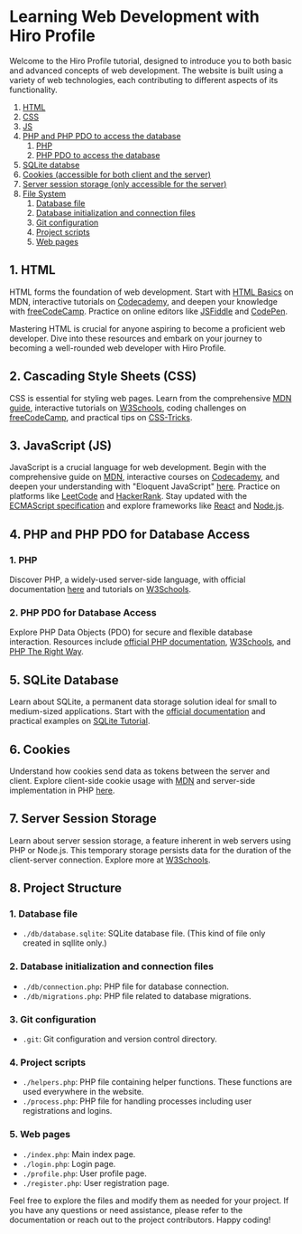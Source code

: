 # Learning Web Development with Hiro Profile

Welcome to the Hiro Profile tutorial, designed to introduce you to both basic and advanced concepts of web development. The website is built using a variety of web technologies, each contributing to different aspects of its functionality.

1. [HTML](#1-html)
2. [CSS](#2-cascading-style-sheets-css)
3. [JS](#3-javascript-js)
4. [PHP and PHP PDO to access the database](#2-php-pdo-for-database-access)
   1. [PHP](#1-php)
   2. [PHP PDO to access the database](#2-php-pdo-for-database-access)
5. [SQLite databse](#5-sqlite-database)
6. [Cookies (accessible for both client and the server)](#6-cookies)
7. [Server session storage (only accessible for the server)](#7-server-session-storage)
8. [File System](#8-project-structure)
   1. [Database file](#1-database-file)
   2. [Database initialization and connection files](#2-database-initialization-and-connection-files)
   3. [Git configuration](#3-git-configuration)
   4. [Project scripts](#4-project-scripts)
   5. [Web pages](#5-web-pages)

## 1. HTML

HTML forms the foundation of web development. Start with [HTML Basics](https://developer.mozilla.org/en-US/docs/Learn/HTML/Introduction_to_HTML) on MDN, interactive tutorials on [Codecademy](https://www.codecademy.com/learn/learn-html), and deepen your knowledge with [freeCodeCamp](https://www.freecodecamp.org/learn/). Practice on online editors like [JSFiddle](https://jsfiddle.net/) and [CodePen](https://codepen.io/).

Mastering HTML is crucial for anyone aspiring to become a proficient web developer. Dive into these resources and embark on your journey to becoming a well-rounded web developer with Hiro Profile.

## 2. Cascading Style Sheets (CSS)

CSS is essential for styling web pages. Learn from the comprehensive [MDN guide](https://developer.mozilla.org/en-US/docs/Web/CSS), interactive tutorials on [W3Schools](https://www.w3schools.com/css/), coding challenges on [freeCodeCamp](https://www.freecodecamp.org/), and practical tips on [CSS-Tricks](https://css-tricks.com/).

## 3. JavaScript (JS)

JavaScript is a crucial language for web development. Begin with the comprehensive guide on [MDN](https://developer.mozilla.org/en-US/docs/Web/JavaScript/Guide), interactive courses on [Codecademy](https://www.codecademy.com/learn/introduction-to-javascript), and deepen your understanding with "Eloquent JavaScript" [here](https://eloquentjavascript.net/). Practice on platforms like [LeetCode](https://leetcode.com/) and [HackerRank](https://www.hackerrank.com/domains/tutorials/10-days-of-javascript). Stay updated with the [ECMAScript specification](https://www.ecma-international.org/ecma-262/) and explore frameworks like [React](https://reactjs.org/) and [Node.js](https://nodejs.org/).

## 4. PHP and PHP PDO for Database Access

### 1. PHP

Discover PHP, a widely-used server-side language, with official documentation [here](https://www.php.net) and tutorials on [W3Schools](https://www.w3schools.com/php/default.asp).

### 2. PHP PDO for Database Access

Explore PHP Data Objects (PDO) for secure and flexible database interaction. Resources include [official PHP documentation](https://www.php.net/manual/en/book.pdo.php), [W3Schools](https://www.w3schools.com/php/php_mysql_pdo.asp), and [PHP The Right Way](https://phptherightway.com/#pdo_extension).

## 5. SQLite Database

Learn about SQLite, a permanent data storage solution ideal for small to medium-sized applications. Start with the [official documentation](https://www.sqlite.org/docs.html) and practical examples on [SQLite Tutorial](https://www.sqlitetutorial.net/).

## 6. Cookies

Understand how cookies send data as tokens between the server and client. Explore client-side cookie usage with [MDN](https://developer.mozilla.org/en-US/docs/Web/HTTP/Cookies) and server-side implementation in PHP [here](https://www.php.net/manual/en/features.cookies.php).

## 7. Server Session Storage

Learn about server session storage, a feature inherent in web servers using PHP or Node.js. This temporary storage persists data for the duration of the client-server connection. Explore more at [W3Schools](https://www.w3schools.com/php/php_sessions.asp).

## 8. Project Structure

### 1. Database file

- `./db/database.sqlite`: SQLite database file. (This kind of file only created in sqllite only.)

### 2. Database initialization and connection files

- `./db/connection.php`: PHP file for database connection.
- `./db/migrations.php`: PHP file related to database migrations.

### 3. Git configuration

- `.git`: Git configuration and version control directory.

### 4. Project scripts

- `./helpers.php`: PHP file containing helper functions. These functions are used everywhere in the website.
- `./process.php`: PHP file for handling processes including user registrations and logins.

### 5. Web pages

- `./index.php`: Main index page.
- `./login.php`: Login page.
- `./profile.php`: User profile page.
- `./register.php`: User registration page.

Feel free to explore the files and modify them as needed for your project. If you have any questions or need assistance, please refer to the documentation or reach out to the project contributors. Happy coding!
